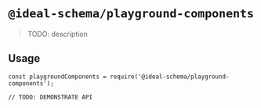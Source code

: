 # `@ideal-schema/playground-components`

> TODO: description

## Usage

```
const playgroundComponents = require('@ideal-schema/playground-components');

// TODO: DEMONSTRATE API
```
